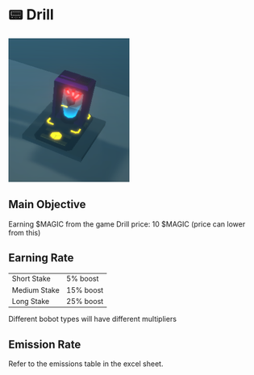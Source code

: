 # 📟 Drill

![Drill Model - WIP](<../../.gitbook/assets/image (6) (1) (1).png>)

## Main Objective

&#x20;Earning $MAGIC from the game Drill price: 10 $MAGIC (price can lower from this)&#x20;

## **Earning Rate**



|              |           |
| ------------ | --------- |
| Short Stake  | 5% boost  |
| Medium Stake | 15% boost |
| Long Stake   | 25% boost |

Different bobot types will have different multipliers

## **Emission Rate**

Refer to the emissions table in the excel sheet.
